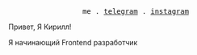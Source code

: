 <!DOCTYPE html>
<html lang="en">
<head>
    <meta charset="UTF-8">
    <meta name="viewport" content="width=device-width, initial-scale=1.0">
</head>
<body>
    <p align="center">
        <samp>
            <a="http://sharoffich.ru" rel="nofollow">me</a>
            .
            <a href="https://t.me/sharoffich" rel="nofollow">telegram</a>
            .
            <a href="https://www.instagram.com/sharoffich" rel="nofollow">instagram</a>
        </samp>
    </p>
    <p dit="auto">Привет, Я Кирилл!</p>
    <p dit="auto">Я начинающий Frontend разработчик</p>
</body>
</html>
<!--### Hi there 👋
**sharoffich/sharoffich** is a ✨ _special_ ✨ repository because its `README.md` (this file) appears on your GitHub profile.
Here are some ideas to get you started:
- 🔭 I’m currently working on ...
- 🌱 I’m currently learning ...
- 👯 I’m looking to collaborate on ...
- 🤔 I’m looking for help with ...
- 💬 Ask me about ...
- 📫 How to reach me: ...
- 😄 Pronouns: ...
- ⚡ Fun fact: ...
-->
